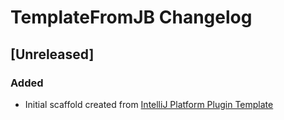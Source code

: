 <!-- Keep a Changelog guide -> https://keepachangelog.com -->

# TemplateFromJB Changelog

## [Unreleased]
### Added
- Initial scaffold created from [IntelliJ Platform Plugin Template](https://github.com/JetBrains/intellij-platform-plugin-template)
